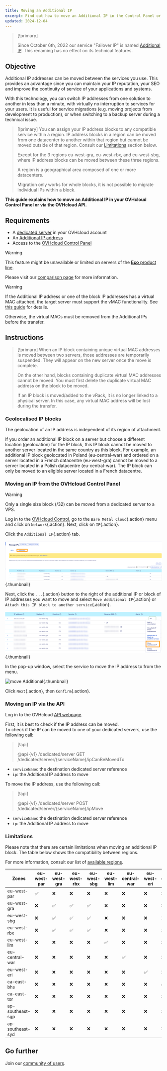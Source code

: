 ```yaml
---
title: Moving an Additional IP
excerpt: Find out how to move an Additional IP in the Control Panel or via the OVHcloud API
updated: 2024-12-04
---
```


> [!primary]
>
> Since October 6th, 2022 our service "Failover IP" is named [Additional IP](/links/network/additional-ip). This renaming has no effect on its technical features.
>

## Objective

Additional IP addresses can be moved between the services you use. This provides an advantage since you can maintain your IP reputation, your SEO and improve the continuity of service of your applications and systems.

With this technology, you can switch IP addresses from one solution to another in less than a minute, with virtually no interruption to services for your users. It is useful for service migrations (e.g. moving projects from development to production), or when switching to a backup server during a technical issue.

> [!primary]
> You can assign your IP address blocks to any compatible service within a region. IP address blocks in a region can be moved from one datacenter to another within that region but cannot be moved outside of that region. Consult our [Limitations](#limitations) section below.
>
> Except for the 3 regions eu-west-gra, eu-west-rbx, and eu-west-sbg, where IP address blocks can be moved between these three regions.
>
> A region is a geographical area composed of one or more datacenters.
>
> Migration only works for whole blocks, it is not possible to migrate individual IPs within a block.

**This guide explains how to move an Additional IP in your OVHcloud Control Panel or via the OVHcloud API.**

## Requirements

- A [dedicated server](/links/bare-metal/bare-metal) in your OVHcloud account
- An [Additional IP address](/links/network/additional-ip)
- Access to the [OVHcloud Control Panel](/links/manager)

> [!warning]
> This feature might be unavailable or limited on servers of the [**Eco** product line](https://eco.ovhcloud.com/asia/about/).
>
> Please visit our [comparison page](https://eco.ovhcloud.com/asia/compare/) for more information.

> [!warning]
> If the Additional IP address or one of the block IP addresses has a virtual MAC attached, the target server must support the vMAC functionality.
> See [this guide](/pages/bare_metal_cloud/dedicated_servers/network_support_virtual_mac) for details.
>
> Otherwise, the virtual MACs must be removed from the Additional IPs before the transfer.

## Instructions

> [!primary]
> When an IP block containing unique virtual MAC addresses is moved between two servers, those addresses are temporarily suspended. They will appear on the new server once the move is complete.
>
> On the other hand, blocks containing duplicate virtual MAC addresses cannot be moved. You must first delete the duplicate virtual MAC address on the block to be moved.
>
> If an IP block is moved/added to the vRack, it is no longer linked to a physical server. In this case, any virtual MAC address will be lost during the transfer.
>

### Geolocalised IP blocks

The geolocation of an IP address is independent of its region of attachment.

If you order an additional IP block on a server but choose a different location (geolocation) for the IP block, this IP block cannot be moved to another server located in the same country as this block. For example, an additional IP block geolocated in Poland (eu-central-war) and ordered on a server located in a French datacentre (eu-west-gra) cannot be moved to a server located in a Polish datacentre (eu-central-war). The IP block can only be moved to an eligible server located in a French datacentre.

### Moving an IP from the OVHcloud Control Panel

> [!warning]
> Only a single size block (/32) can be moved from a dedicated server to a VPS.
>

Log in to the [OVHcloud Control](/links/manager), go to the `Bare Metal Cloud`{.action} menu and click on `Network`{.action}. Next, click on `IP`{.action}.

Click the `Additional IP`{.action} tab.

![manage IPs](images/manageIPs2024.png){.thumbnail}

Next, click the `...`{.action} button to the right of the additional IP or block of IP addresses you want to move and select `Move Additional IP`{.action} or `Attach this IP block to another service`{.action}.

![move Additional](images/move_ip.png){.thumbnail}

In the pop-up window, select the service to move the IP address to from the menu.

![move Additional](images/moveadditionalIP2.png){.thumbnail}

Click `Next`{.action}, then `Confirm`{.action}.

### Moving an IP via the API

Log in to the OVHcloud [API webpage](https://ca.api.ovh.com/).

First, it is best to check if the IP address can be moved.
<br>To check if the IP can be moved to one of your dedicated servers, use the following call:

> [!api]
>
> @api {v1} /dedicated/server GET /dedicated/server/{serviceName}/ipCanBeMovedTo
>

- `serviceName`: the destination dedicated server reference
- `ip`: the Additional IP address to move

To move the IP address, use the following call:

> [!api]
>
> @api {v1} /dedicated/server POST /dedicated/server/{serviceName}/ipMove
>

- `serviceName`: the destination dedicated server reference
- `ip`: the Additional IP address to move

### Limitations <a name="limitations"></a>

Please note that there are certain limitations when moving an additional IP block. The table below shows the compatibility between regions.

For more information, consult our list of [available regions](/links/network/additional-ip).

| Zones  | eu-west-par | eu-west-gra | eu-west-rbx | eu-west-sbg | eu-west-lim | eu-central-war | eu-west-eri | ca-east-bhs | ca-east-tor | ap-southeast-sgp | ap-southeast-syd |
|----------------|-------------|-------------|-------------|-------------|-------------|----------------|-------------|-------------|-------------|-------------|-------------|
| eu-west-par    |      ✅        |      ❌       |     ❌        |     ❌        |      ❌       |      ❌          |       ❌       |       ❌      |     ❌      | ❌      |     ❌      |
| eu-west-gra    |       ❌      |       ✅       |      ✅       |      ✅      |       ❌       |       ❌         |       ❌        |     ❌        |    ❌        | ❌      |     ❌      |
| eu-west-sbg    |       ❌        |      ✅       |      ✅       |      ✅       |      ❌       |      ❌           |      ❌       |      ❌        |    ❌        | ❌      |     ❌      |
| eu-west-rbx |       ❌        |      ✅       |      ✅       |      ✅       |      ❌       |      ❌           |      ❌       |      ❌        |    ❌        | ❌      |     ❌      |
| eu-west-lim    |        ❌       |      ❌       |      ❌       |     ❌        |     ✅       |      ❌         |      ❌        |     ❌        |     ❌       | ❌      |     ❌      |
| eu-central-war |      ❌       |      ❌       |     ❌       |      ❌       |      ❌        |       ✅         |       ❌       |       ❌       |       ❌        | ❌      |     ❌      |
| eu-west-eri    |         ❌      |       ❌      |        ❌     |       ❌     |      ❌       |       ❌         |     ✅        |      ❌         |      ❌       | ❌      |     ❌      |
| ca-east-bhs    |     ❌        |      ❌       |    ❌         |        ❌    |        ❌       |      ❌          |       ❌      |     ✅        |      ❌       | ❌      |     ❌      |
| ca-east-tor    |    ❌         |      ❌       |     ❌        |        ❌       |      ❌       |       ❌         |      ❌       |      ❌       |       ✅     | ❌      |     ❌      |
| ap-southeast-sgp|    ❌         |      ❌       |     ❌        |        ❌       |      ❌       |       ❌         |      ❌       |      ❌       |       ❌       | ✅       |     ❌      |
| ap-southeast-syd|    ❌         |      ❌       |     ❌        |        ❌       |      ❌       |       ❌         |      ❌       |      ❌       |       ❌       | ❌      |     ✅       |


## Go further

Join our [community of users](/links/community).